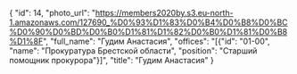 {
    "id": 14,
    "photo_url": "https://members2020by.s3.eu-north-1.amazonaws.com/127690_%D0%93%D1%83%D0%B4%D0%B8%D0%BC%D0%90%D0%BD%D0%B0%D1%81%D1%82%D0%B0%D1%81%D0%B8%D1%8F",
    "full_name": "Гудим Анастасия",
    "offices": "[{\"id\": \"01-00\", \"name\": \"Прокуратура Брестской области\", \"position\": \"Старший помощник прокурора\"}]",
    "title": "Гудим Анастасия"
}